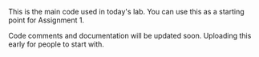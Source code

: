 This is the main code used in today's lab.
You can use this as a starting point for Assignment 1.

Code comments and documentation will be updated soon. Uploading this early for people to start with.